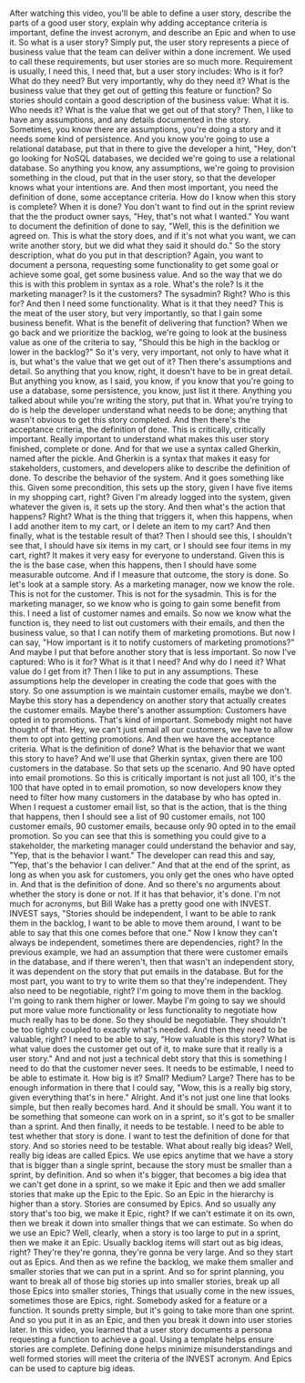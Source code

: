 After watching this video, you'll be able to define a user story, describe the
parts of a good user story, explain why adding acceptance criteria is important,
define the invest acronym, and describe an Epic and when to use it. So what is a
user story? Simply put, the user story represents a piece of business value that
the team can deliver within a done increment. We used to call these
requirements, but user stories are so much more. Requirement is usually, I need
this, I need that, but a user story includes: Who is it for? What do they need?
But very importantly, why do they need it? What is the business value that they
get out of getting this feature or function? So stories should contain a good
description of the business value: What it is. Who needs it? What is the value
that we get out of that story? Then, I like to have any assumptions, and any
details documented in the story. Sometimes, you know there are assumptions,
you're doing a story and it needs some kind of persistence. And you know you're
going to use a relational database, put that in there to give the developer a
hint, "Hey, don't go looking for NoSQL databases, we decided we're going to use
a relational database. So anything you know, any assumptions, we're going to
provision something in the cloud, put that in the user story, so that the
developer knows what your intentions are. And then most important, you need the
definition of done, some acceptance criteria. How do I know when this story is
complete? When it is done? You don't want to find out in the sprint review that
the the product owner says, "Hey, that's not what I wanted." You want to
document the definition of done to say, "Well, this is the definition we agreed
on. This is what the story does, and if it's not what you want, we can write
another story, but we did what they said it should do." So the story
description, what do you put in that description? Again, you want to document a
persona, requesting some functionality to get some goal or achieve some goal,
get some business value. And so the way that we do this is with this problem in
syntax as a role. What's the role? Is it the marketing manager? Is it the
customers? The sysadmin?  Right? Who is this for? And then I need some
functionality. What is it that they need? This is the meat of the user story,
but very importantly, so that I gain some business benefit. What is the benefit
of delivering that function? When we go back and we prioritize the backlog,
we're going to look at the business value as one of the criteria to say, "Should
this be high in the backlog or lower in the backlog?" So it's very, very
important, not only to have what it is, but what's the value that we get out of
it? Then there's assumptions and detail. So anything that you know, right, it
doesn't have to be in great detail. But anything you know, as I said, you know,
if you know that you're going to use a database, some persistence, you know,
just list it there. Anything you talked about while you're writing the story,
put that in. What you're trying to do is help the developer understand what
needs to be done; anything that wasn't obvious to get this story completed. And
then there's the acceptance criteria, the definition of done. This is
critically, critically important. Really important to understand what makes this
user story finished, complete or done. And for that we use a syntax called
Gherkin, named after the pickle. And Gherkin is a syntax that makes it easy for
stakeholders, customers, and developers alike to describe the definition of
done. To describe the behavior of the system. And it goes something like this.
Given some precondition, this sets up the story, given I have five items in my
shopping cart, right? Given I'm already logged into the system, given whatever
the given is, it sets up the story. And then what's the action that happens?
Right? What is the thing that triggers it, when this happens, when I add another
item to my cart, or I delete an item to my cart? And then finally, what is the
testable result of that? Then I should see this, I shouldn't see that, I should
have six items in my cart, or I should see four items in my cart, right? It
makes it very easy for everyone to understand. Given this is the is the base
case, when this happens, then I should have some measurable outcome. And if I
measure that outcome, the story is done. So let's look at a sample story. As a
marketing manager, now we know the role.  This is not for the customer. This is
not for the sysadmin. This is for the marketing manager, so we know who is going
to gain some benefit from this. I need a list of customer names and emails. So
now we know what the function is, they need to list out customers with their
emails, and then the business value, so that I can notify them of marketing
promotions. But now I can say, "How important is it to notify customers of
marketing promotions?" And maybe I put that before another story that is less
important. So now I've captured: Who is it for? What is it that I need? And why
do I need it? What value do I get from it? Then I like to put in any
assumptions. These assumptions help the developer in creating the code that goes
with the story. So one assumption is we maintain customer emails, maybe we
don't. Maybe this story has a dependency on another story that actually creates
the customer emails. Maybe there's another assumption: Customers have opted in
to promotions. That's kind of important.  Somebody might not have thought of
that. Hey, we can't just email all our customers, we have to allow them to opt
into getting promotions. And then we have the acceptance criteria. What is the
definition of done? What is the behavior that we want this story to have? And
we'll use that Gherkin syntax, given there are 100 customers in the database. So
that sets up the scenario.  And 90 have opted into email promotions. So this is
critically important is not just all 100, it's the 100 that have opted in to
email promotion, so now developers know they need to filter how many customers
in the database by who has opted in. When I request a customer email list, so
that is the action, that is the thing that happens, then I should see a list of
90 customer emails, not 100 customer emails, 90 customer emails, because only 90
opted in to the email promotion.  So you can see that this is something you
could give to a stakeholder, the marketing manager could understand the behavior
and say, "Yep, that is the behavior I want." The developer can read this and
say, "Yep, that's the behavior I can deliver." And that at the end of the
sprint, as long as when you ask for customers, you only get the ones who have
opted in. And that is the definition of done. And so there's no arguments about
whether the story is done or not. If it has that behavior, it's done. I'm not
much for acronyms, but Bill Wake has a pretty good one with INVEST. INVEST says,
"Stories should be independent, I want to be able to rank them in the backlog, I
want to be able to move them around, I want to be able to say that this one
comes before that one." Now I know they can't always be independent, sometimes
there are dependencies, right? In the previous example, we had an assumption
that there were customer emails in the database, and if there weren't, then that
wasn't an independent story, it was dependent on the story that put emails in
the database. But for the most part, you want to try to write them so that
they're independent. They also need to be negotiable, right? I'm going to move
them in the backlog. I'm going to rank them higher or lower. Maybe I'm going to
say we should put more value more functionality or less functionality to
negotiate how much really has to be done. So they should be negotiable. They
shouldn't be too tightly coupled to exactly what's needed. And then they need to
be valuable, right? I need to be able to say, "How valuable is this story? What
is what value does the customer get out of it, to make sure that it really is a
user story." And and not just a technical debt story that this is something I
need to do that the customer never sees. It needs to be estimable, I need to be
able to estimate it. How big is it? Small? Medium? Large? There has to be enough
information in there that I could say, "Wow, this is a really big story, given
everything that's in here." Alright. And it's not just one line that looks
simple, but then really becomes hard. And it should be small. You want it to be
something that someone can work on in a sprint, so it's got to be smaller than a
sprint. And then finally, it needs to be testable. I need to be able to test
whether that story is done. I want to test the definition of done for that
story. And so stories need to be testable. What about really big ideas? Well,
really big ideas are called Epics. We use epics anytime that we have a story
that is bigger than a single sprint, because the story must be smaller than a
sprint, by definition. And so when it's bigger, that becomes a big idea that we
can't get done in a sprint, so we make it Epic and then we add smaller stories
that make up the Epic to the Epic. So an Epic in the hierarchy is higher than a
story. Stories are consumed by Epics. And so usually any story that's too big,
we make it Epic, right? If we can't estimate it on its own, then we break it
down into smaller things that we can estimate. So when do we use an Epic? Well,
clearly, when a story is too large to put in a sprint, then we make it an Epic.
Usually backlog items will start out as big ideas, right?  They're they're
gonna, they're gonna be very large. And so they start out as Epics. And then as
we refine the backlog, we make them smaller and smaller stories that we can put
in a sprint.  And so for sprint planning, you want to break all of those big
stories up into smaller stories, break up all those Epics into smaller stories,
Things that usually come in the new issues, sometimes those are Epics, right.
Somebody asked for a feature or a function. It sounds pretty simple, but it's
going to take more than one sprint. And so you put it in as an Epic, and then
you break it down into user stories later. In this video, you learned that a
user story documents a persona requesting a function to achieve a goal. Using a
template helps ensure stories are complete. Defining done helps minimize
misunderstandings and well formed stories will meet the criteria of the INVEST
acronym. And Epics can be used to capture big ideas.